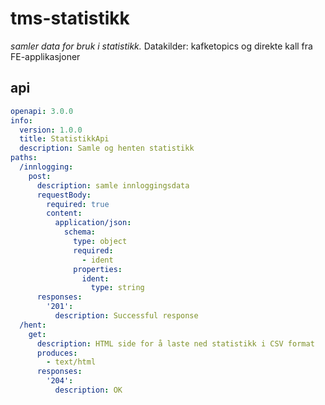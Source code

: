 # tms-statistikk

_samler data for bruk i statistikk._ 
Datakilder: kafketopics og direkte kall fra FE-applikasjoner

## api

```yaml
openapi: 3.0.0
info:
  version: 1.0.0
  title: StatistikkApi
  description: Samle og henten statistikk
paths:
  /innlogging:
    post:
      description: samle innloggingsdata
      requestBody:
        required: true
        content:
          application/json:
            schema:
              type: object
              required:
                - ident
              properties:
                ident:
                  type: string
      responses:
        '201':
          description: Successful response
  /hent:
    get: 
      description: HTML side for å laste ned statistikk i CSV format
      produces: 
        - text/html
      responses: 
        '204':
          description: OK
```

